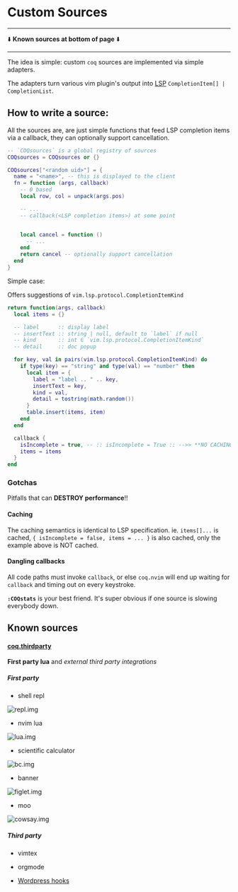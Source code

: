 # Custom Sources

---

⬇️ **Known sources at bottom of page** ⬇️

---

The idea is simple: custom `coq` sources are implemented via simple adapters.

The adapters turn various vim plugin's output into [LSP](https://microsoft.github.io/language-server-protocol/specification) `CompletionItem[] | CompletionList`.

## How to write a source:

All the sources are, are just simple functions that feed LSP completion items via a callback, they can optionally support cancellation.

```lua
-- `COQsources` is a global registry of sources
COQsources = COQsources or {}

COQsources["<random uid>"] = {
  name = "<name>", -- this is displayed to the client
  fn = function (args, callback)
    -- 0 based
    local row, col = unpack(args.pos)

    -- ...
    -- callback(<LSP completion items>) at some point


    local cancel = function ()
      -- ...
    end
    return cancel -- optionally support cancellation
  end
}
```

Simple case:

Offers suggestions of `vim.lsp.protocol.CompletionItemKind`

```lua
return function(args, callback)
  local items = {}

  -- label      :: display label
  -- insertText :: string | null, default to `label` if null
  -- kind       :: int ∈ `vim.lsp.protocol.CompletionItemKind`
  -- detail     :: doc popup

  for key, val in pairs(vim.lsp.protocol.CompletionItemKind) do
    if type(key) == "string" and type(val) == "number" then
      local item = {
        label = "label .. " .. key,
        insertText = key,
        kind = val,
        detail = tostring(math.random())
      }
      table.insert(items, item)
    end
  end

  callback {
    isIncomplete = true, -- :: isIncomplete = True :: -->> **NO CACHING** <<--
    items = items
  }
end
```

### Gotchas

Pitfalls that can **DESTROY performance**!!

#### Caching

The caching semantics is identical to LSP specification. ie. `items[]...` is cached, `{ isIncomplete = false, items = ... }` is also cached, only the example above is NOT cached.

#### Dangling callbacks

All code paths must invoke `callback`, or else `coq.nvim` will end up waiting for `callback` and timing out on every keystroke.

**`:COQstats`** is your best friend. It's super obvious if one source is slowing everybody down.

## Known sources

#### [coq.thirdparty](https://github.com/ms-jpq/coq.thirdparty)

**First party lua** and _external third party integrations_

##### First party

- shell repl

![repl.img](https://raw.githubusercontent.com/ms-jpq/coq.artifacts/artifacts/preview/repl.gif)

- nvim lua

![lua.img](https://raw.githubusercontent.com/ms-jpq/coq.artifacts/artifacts/preview/nvim_lua.gif)

- scientific calculator

![bc.img](https://raw.githubusercontent.com/ms-jpq/coq.artifacts/artifacts/preview/bc.gif)

- banner

![figlet.img](https://raw.githubusercontent.com/ms-jpq/coq.artifacts/artifacts/preview/figlet.gif)

- moo

![cowsay.img](https://raw.githubusercontent.com/ms-jpq/coq.artifacts/artifacts/preview/cowsay.gif)

##### Third party

- vimtex

- orgmode

- [Wordpress hooks](https://github.com/Mte90/coq_wordpress)

